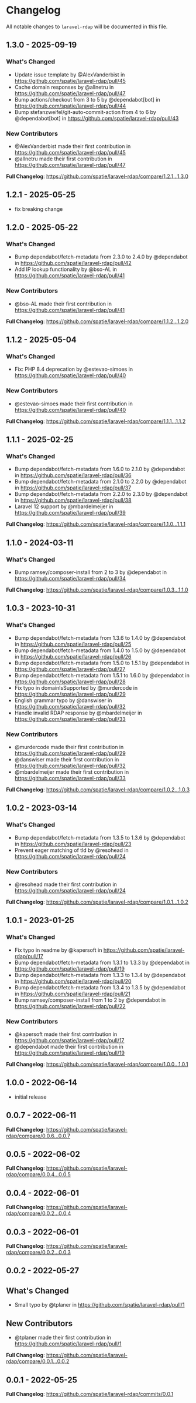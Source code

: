 # Changelog

All notable changes to `laravel-rdap` will be documented in this file.

## 1.3.0 - 2025-09-19

### What's Changed

* Update issue template by @AlexVanderbist in https://github.com/spatie/laravel-rdap/pull/45
* Cache domain responses by @allnetru in https://github.com/spatie/laravel-rdap/pull/47
* Bump actions/checkout from 3 to 5 by @dependabot[bot] in https://github.com/spatie/laravel-rdap/pull/44
* Bump stefanzweifel/git-auto-commit-action from 4 to 6 by @dependabot[bot] in https://github.com/spatie/laravel-rdap/pull/43

### New Contributors

* @AlexVanderbist made their first contribution in https://github.com/spatie/laravel-rdap/pull/45
* @allnetru made their first contribution in https://github.com/spatie/laravel-rdap/pull/47

**Full Changelog**: https://github.com/spatie/laravel-rdap/compare/1.2.1...1.3.0

## 1.2.1 - 2025-05-25

- fix breaking change

## 1.2.0 - 2025-05-22

### What's Changed

* Bump dependabot/fetch-metadata from 2.3.0 to 2.4.0 by @dependabot in https://github.com/spatie/laravel-rdap/pull/42
* Add IP lookup functionality by @bso-AL in https://github.com/spatie/laravel-rdap/pull/41

### New Contributors

* @bso-AL made their first contribution in https://github.com/spatie/laravel-rdap/pull/41

**Full Changelog**: https://github.com/spatie/laravel-rdap/compare/1.1.2...1.2.0

## 1.1.2 - 2025-05-04

### What's Changed

* Fix: PHP 8.4 deprecation by @estevao-simoes in https://github.com/spatie/laravel-rdap/pull/40

### New Contributors

* @estevao-simoes made their first contribution in https://github.com/spatie/laravel-rdap/pull/40

**Full Changelog**: https://github.com/spatie/laravel-rdap/compare/1.1.1...1.1.2

## 1.1.1 - 2025-02-25

### What's Changed

* Bump dependabot/fetch-metadata from 1.6.0 to 2.1.0 by @dependabot in https://github.com/spatie/laravel-rdap/pull/36
* Bump dependabot/fetch-metadata from 2.1.0 to 2.2.0 by @dependabot in https://github.com/spatie/laravel-rdap/pull/37
* Bump dependabot/fetch-metadata from 2.2.0 to 2.3.0 by @dependabot in https://github.com/spatie/laravel-rdap/pull/38
* Laravel 12 support by @mbardelmeijer in https://github.com/spatie/laravel-rdap/pull/39

**Full Changelog**: https://github.com/spatie/laravel-rdap/compare/1.1.0...1.1.1

## 1.1.0 - 2024-03-11

### What's Changed

* Bump ramsey/composer-install from 2 to 3 by @dependabot in https://github.com/spatie/laravel-rdap/pull/34

**Full Changelog**: https://github.com/spatie/laravel-rdap/compare/1.0.3...1.1.0

## 1.0.3 - 2023-10-31

### What's Changed

- Bump dependabot/fetch-metadata from 1.3.6 to 1.4.0 by @dependabot in https://github.com/spatie/laravel-rdap/pull/25
- Bump dependabot/fetch-metadata from 1.4.0 to 1.5.0 by @dependabot in https://github.com/spatie/laravel-rdap/pull/26
- Bump dependabot/fetch-metadata from 1.5.0 to 1.5.1 by @dependabot in https://github.com/spatie/laravel-rdap/pull/27
- Bump dependabot/fetch-metadata from 1.5.1 to 1.6.0 by @dependabot in https://github.com/spatie/laravel-rdap/pull/28
- Fix typo in domainIsSupported by @murdercode in https://github.com/spatie/laravel-rdap/pull/29
- English grammar typo by @danswiser in https://github.com/spatie/laravel-rdap/pull/32
- Handle invalid RDAP response by @mbardelmeijer in https://github.com/spatie/laravel-rdap/pull/33

### New Contributors

- @murdercode made their first contribution in https://github.com/spatie/laravel-rdap/pull/29
- @danswiser made their first contribution in https://github.com/spatie/laravel-rdap/pull/32
- @mbardelmeijer made their first contribution in https://github.com/spatie/laravel-rdap/pull/33

**Full Changelog**: https://github.com/spatie/laravel-rdap/compare/1.0.2...1.0.3

## 1.0.2 - 2023-03-14

### What's Changed

- Bump dependabot/fetch-metadata from 1.3.5 to 1.3.6 by @dependabot in https://github.com/spatie/laravel-rdap/pull/23
- Prevent eager matching of tld by @resohead in https://github.com/spatie/laravel-rdap/pull/24

### New Contributors

- @resohead made their first contribution in https://github.com/spatie/laravel-rdap/pull/24

**Full Changelog**: https://github.com/spatie/laravel-rdap/compare/1.0.1...1.0.2

## 1.0.1 - 2023-01-25

### What's Changed

- Fix typo in readme by @kapersoft in https://github.com/spatie/laravel-rdap/pull/17
- Bump dependabot/fetch-metadata from 1.3.1 to 1.3.3 by @dependabot in https://github.com/spatie/laravel-rdap/pull/19
- Bump dependabot/fetch-metadata from 1.3.3 to 1.3.4 by @dependabot in https://github.com/spatie/laravel-rdap/pull/20
- Bump dependabot/fetch-metadata from 1.3.4 to 1.3.5 by @dependabot in https://github.com/spatie/laravel-rdap/pull/21
- Bump ramsey/composer-install from 1 to 2 by @dependabot in https://github.com/spatie/laravel-rdap/pull/22

### New Contributors

- @kapersoft made their first contribution in https://github.com/spatie/laravel-rdap/pull/17
- @dependabot made their first contribution in https://github.com/spatie/laravel-rdap/pull/19

**Full Changelog**: https://github.com/spatie/laravel-rdap/compare/1.0.0...1.0.1

## 1.0.0 - 2022-06-14

- initial release

## 0.0.7 - 2022-06-11

**Full Changelog**: https://github.com/spatie/laravel-rdap/compare/0.0.6...0.0.7

## 0.0.5 - 2022-06-02

**Full Changelog**: https://github.com/spatie/laravel-rdap/compare/0.0.4...0.0.5

## 0.0.4 - 2022-06-01

**Full Changelog**: https://github.com/spatie/laravel-rdap/compare/0.0.2...0.0.4

## 0.0.3 - 2022-06-01

**Full Changelog**: https://github.com/spatie/laravel-rdap/compare/0.0.2...0.0.3

## 0.0.2 - 2022-05-27

## What's Changed

- Small typo by @tplaner in https://github.com/spatie/laravel-rdap/pull/1

## New Contributors

- @tplaner made their first contribution in https://github.com/spatie/laravel-rdap/pull/1

**Full Changelog**: https://github.com/spatie/laravel-rdap/compare/0.0.1...0.0.2

## 0.0.1 - 2022-05-25

**Full Changelog**: https://github.com/spatie/laravel-rdap/commits/0.0.1
